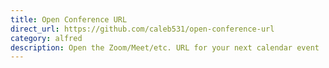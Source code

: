 ```yaml
---
title: Open Conference URL
direct_url: https://github.com/caleb531/open-conference-url
category: alfred
description: Open the Zoom/Meet/etc. URL for your next calendar event
---
```

